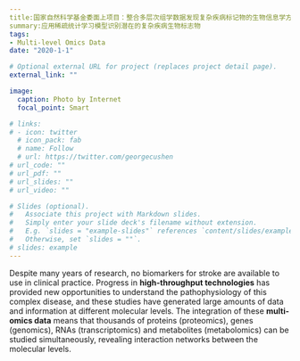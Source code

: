 ```yaml
---
title:国家自然科学基金委面上项目：整合多层次组学数据发现复杂疾病标记物的生物信息学方法研究（课题编号：61973190），参与
summary:应用稀疏统计学习模型识别潜在的复杂疾病生物标志物
tags:
- Multi-level Omics Data
date: "2020-1-1"

# Optional external URL for project (replaces project detail page).
external_link: ""

image:
  caption: Photo by Internet
  focal_point: Smart

# links:
# - icon: twitter
  # icon_pack: fab
  # name: Follow
  # url: https://twitter.com/georgecushen
# url_code: ""
# url_pdf: ""
# url_slides: ""
# url_video: ""

# Slides (optional).
#   Associate this project with Markdown slides.
#   Simply enter your slide deck's filename without extension.
#   E.g. `slides = "example-slides"` references `content/slides/example-slides.md`.
#   Otherwise, set `slides = ""`.
# slides: example
---
```


Despite many years of research, no biomarkers for stroke are available to use in clinical practice. Progress in **high-throughput technologies**  has provided new opportunities to understand the pathophysiology of this complex disease, and these studies have generated large amounts of data and information at different molecular levels. The integration of these **multi-omics data**  means that thousands of proteins (proteomics), genes (genomics), RNAs (transcriptomics) and metabolites (metabolomics) can be studied simultaneously, revealing interaction networks between the molecular levels. 

